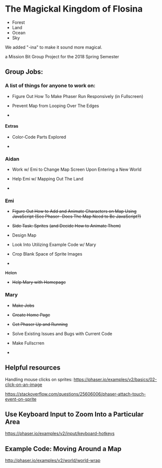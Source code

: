 # The Magickal Kingdom of Flosina

* Forest
* Land
* Ocean
* Sky

We added "-ina" to make it sound more magical.

a Mission Bit Group Project for the 2018 Spring Semester

## Group Jobs:

### A list of things for anyone to work on:

* Figure Out How To Make Phaser Run Responsively (in Fullscreen)

* Prevent Map from Looping Over The Edges

*

#### Extras

* Color-Code Parts Explored

*


### Aidan

* Work w/ Emi to Change Map Screen Upon Entering a New World

* Help Emi w/ Mapping Out The Land

*

### Emi

* ~~Figure Out How to Add and Animate Characters on Map Using JavaScript (See Phaser- Does The Map Need to Be JavaScript?)~~

* ~~Side Task: Sprites~~ ~~(and Decide How to Animate Them)~~

* Design Map

* Look Into Utilizing Example Code w/ Mary

* Crop Blank Space of Sprite Images

*

~~Helen~~

* ~~Help Mary with Homepage~~

### Mary

* ~~Make Jobs~~

* ~~Create Home Page~~

* ~~Get Phaser Up and Running~~

* Solve Existing Issues and Bugs with Current Code

* Make Fullscrren

*

## Helpful resources

Handling mouse clicks on sprites:
https://phaser.io/examples/v2/basics/02-click-on-an-image

https://stackoverflow.com/questions/25606006/phaser-attach-touch-event-on-sprite

## Use Keyboard Input to Zoom Into a Particular Area

https://phaser.io/examples/v2/input/keyboard-hotkeys

## Example Code: Moving Around a Map

http://phaser.io/examples/v2/world/world-wrap